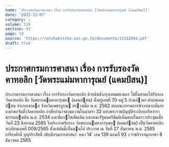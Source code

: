 ```yaml
---
name: 'ประกาศกรมการศาสนา เรื่อง การรับรองวัดคาทอลิก [วัดพระแม่มหาการุณย์ (แคมป์สน)]'
date: '2022-12-07'
category: ง
volume: 139
section: 93
page: 14
source: 'https://ratchakitcha.soc.go.th/documents/17232043.pdf'
draft: true
---
```


# ประกาศกรมการศาสนา เรื่อง การรับรองวัดคาทอลิก [วัดพระแม่มหาการุณย์ (แคมป์สน)]

ประกาศกรมการศาสนา เรื่อง การรับรองวัดคาทอลิก ด้วยมิซซังกรุงเทพมหานคร ได้ยื่นคําขอให้รับรองวัดคาทอลิก ชื่อ วัดพระแมมหาการุณย (แคมปสน) ตั้งอยู่เลขที่ 70 หมู่ 5 บ้านปาคา ตําบลแคมปสน อําเภอเขาคอ จังหวัดเพชรบูรณ สรางเมื่อ พ.ศ. 2562 ต่อคณะกรรมการพิจารณากลั่นกรองคําขอจัดตั้งวัดคาทอลิก อาศัยอํานาจตามความในมาตรา 32 แห่งพระราชบัญญัติระเบียบบริหารราชการแผนดิน พ.ศ. 2534 และที่แกไขเพิ่มเติม และคณะรัฐมนตรีมีมติเห็นชอบในคราวประชุมเมื่อวันที่ 23 สิงหาคม 2565 จึงประกาศรับรอง วัดพระแมมหาการุณย (แคมปสน) เป็นวัดคาทอลิก ทะเบียนเลขที่ 009/2565 ตั้งแต่บัดนี้เป็นตนไป ประกาศ ณ วันที่ 27 กันยายน พ.ศ. 2565 เกรียงศักดิ์ บุญประสิทธิ์ อธิบดีกรมการศาสนา ้ หนา 14 ่ เลม 139 ตอนที่ 93 ง ราชกิจจานุเบกษา 8 ธันวาคม 2565
